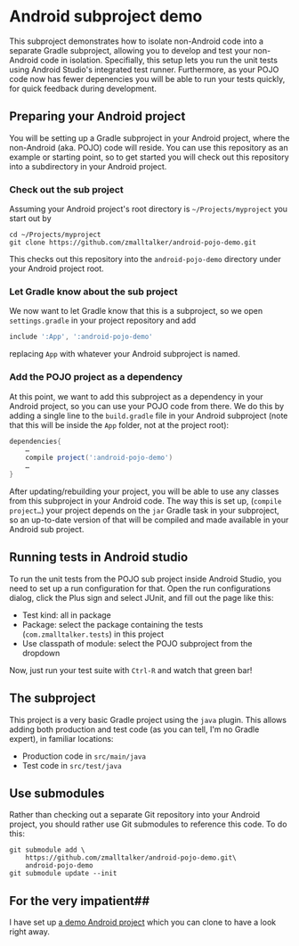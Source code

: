 # Android subproject demo #

This subproject demonstrates how to isolate non-Android code into a
separate Gradle subproject, allowing you to develop and test your
non-Android code in isolation. Specifially, this setup lets you run
the unit tests using Android Studio's integrated test
runner. Furthermore, as your POJO code now has fewer depenencies you
will be able to run your tests quickly, for quick feedback during
development.

## Preparing your Android project ##

You will be setting up a Gradle subproject in your Android project,
where the non-Android (aka. POJO) code will reside. You can use this
repository as an example or starting point, so to get started you will
check out this repository into a subdirectory in your Android project.

### Check out the sub project ###

Assuming your Android project's root directory is
`~/Projects/myproject` you start out by

```
cd ~/Projects/myproject
git clone https://github.com/zmalltalker/android-pojo-demo.git
```

This checks out this repository into the `android-pojo-demo` directory
under your Android project root.

### Let Gradle know about the sub project ###

We now want to let Gradle know that this is a subproject, so we open
`settings.gradle` in your project repository and add

```gradle
include ':App', ':android-pojo-demo'
```

replacing `App` with whatever your Android subproject is named.

### Add the POJO project as a dependency ###

At this point, we want to add this subproject as a dependency in your
Android project, so you can use your POJO code from there. We do this
by adding a single line to the `build.gradle` file in your Android
subproject (note that this will be inside the `App` folder, not at the
project root):

```gradle
dependencies{
	…
	compile project(':android-pojo-demo')
    …
}
```

After updating/rebuilding your project, you will be able to use any
classes from this subproject in your Android code. The way this is
set up, (`compile project…`) your project depends on the `jar` Gradle
task in your subproject, so an up-to-date version of that will be
compiled and made available in your Android sub project.

## Running tests in Android studio ##

To run the unit tests from the POJO sub project inside Android Studio,
you need to set up a run configuration for that. Open the run
configurations dialog, click the Plus sign and select JUnit, and fill
out the page like this:

* Test kind: all in package
* Package: select the package containing the tests
  (`com.zmalltalker.tests`) in this project
* Use classpath of module: select the POJO subproject from the
  dropdown

Now, just run your test suite with `Ctrl-R` and watch that green bar!

## The subproject ##

This project is a very basic Gradle project using the `java` plugin. This allows adding both production and test
code (as you can tell, I'm no Gradle expert), in familiar locations:

* Production code in `src/main/java`
* Test code in `src/test/java`

## Use submodules ##

Rather than checking out a separate Git repository into your Android
project, you should rather use Git submodules to reference this
code. To do this:

```
git submodule add \
	https://github.com/zmalltalker/android-pojo-demo.git\
	android-pojo-demo
git submodule update --init
```

## For the very impatient##

I have set up
[a demo Android project](https://github.com/zmalltalker/android-pojo-demo-app)
which you can clone to have a look right away.
